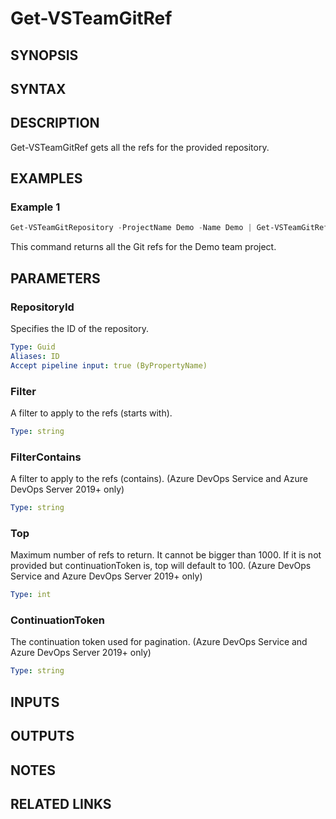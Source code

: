 <!-- #include "./common/header.md" -->

# Get-VSTeamGitRef

## SYNOPSIS

<!-- #include "./synopsis/Get-VSTeamGitRef.md" -->

## SYNTAX

## DESCRIPTION

Get-VSTeamGitRef gets all the refs for the provided repository.

## EXAMPLES

### Example 1

```powershell
Get-VSTeamGitRepository -ProjectName Demo -Name Demo | Get-VSTeamGitRef
```

This command returns all the Git refs for the Demo team project.

## PARAMETERS

### RepositoryId

Specifies the ID of the repository.

```yaml
Type: Guid
Aliases: ID
Accept pipeline input: true (ByPropertyName)
```

### Filter

A filter to apply to the refs (starts with).

```yaml
Type: string
```

### FilterContains

A filter to apply to the refs (contains). (Azure DevOps Service and Azure DevOps Server 2019+ only)

```yaml
Type: string
```

### Top

Maximum number of refs to return. It cannot be bigger than 1000. If it is not provided but continuationToken is, top will default to 100. (Azure DevOps Service and Azure DevOps Server 2019+ only)

```yaml
Type: int
```

### ContinuationToken

The continuation token used for pagination. (Azure DevOps Service and Azure DevOps Server 2019+ only)

```yaml
Type: string
```

<!-- #include "./params/projectName.md" -->

## INPUTS

## OUTPUTS

## NOTES

<!-- #include "./common/prerequisites.md" -->

## RELATED LINKS

